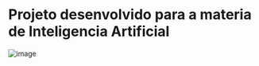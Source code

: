 #  	Projeto desenvolvido para a materia de Inteligencia Artificial
![image](https://user-images.githubusercontent.com/61027392/144301567-63f6d52d-9a6d-430b-9535-004a6ef337cd.png)
